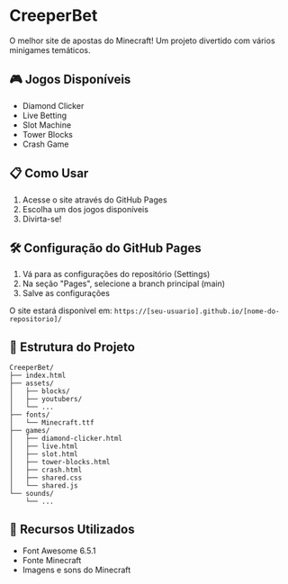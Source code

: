 # CreeperBet

O melhor site de apostas do Minecraft! Um projeto divertido com vários minigames temáticos.

## 🎮 Jogos Disponíveis

- Diamond Clicker
- Live Betting
- Slot Machine
- Tower Blocks
- Crash Game

## 📋 Como Usar

1. Acesse o site através do GitHub Pages
2. Escolha um dos jogos disponíveis
3. Divirta-se!

## 🛠️ Configuração do GitHub Pages

1. Vá para as configurações do repositório (Settings)
2. Na seção "Pages", selecione a branch principal (main)
3. Salve as configurações

O site estará disponível em: `https://[seu-usuario].github.io/[nome-do-repositorio]/`

## 📁 Estrutura do Projeto

```
CreeperBet/
├── index.html
├── assets/
│   ├── blocks/
│   ├── youtubers/
│   └── ...
├── fonts/
│   └── Minecraft.ttf
├── games/
│   ├── diamond-clicker.html
│   ├── live.html
│   ├── slot.html
│   ├── tower-blocks.html
│   ├── crash.html
│   ├── shared.css
│   └── shared.js
└── sounds/
    └── ...
```

## 🎨 Recursos Utilizados

- Font Awesome 6.5.1
- Fonte Minecraft
- Imagens e sons do Minecraft 